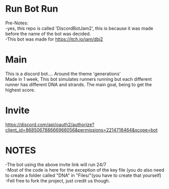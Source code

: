 # Run Bot Run

Pre-Notes:<br>
-yes, this repo is called 'DiscordBotJam2', this is because it was made before the name of the bot was decided.<br>
-This bot was made for https://itch.io/jam/dbj2

# Main
This is a discord bot.... Around the theme 'generations'<br>
Made in 1 week, This bot simulates runners running but each different runner has different DNA and strands. The main goal, being to get the highest score.<br>

# Invite
https://discord.com/api/oauth2/authorize?client_id=868506788666966056&permissions=2214718464&scope=bot

# NOTES
-The bot using the above invite link will run 24/7<br>
-Most of the code is here for the exception of the key file (you do also need to create a folder called "DNA" in "Files/"(you have to create that yourself)<br>
-Fell free to fork the project, just credit us though.<br>
